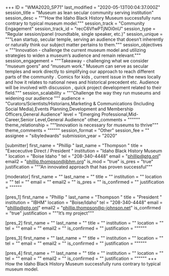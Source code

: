 +++
ID = "WMA2020_SP71"
last_modified = "2020-05-13T00:04:37.000Z"
session_title = "Museum as  lean secular community serving institution"
session_desc = """How the Idaho Black History Museum successfully runs contrary to typical museum model."""
session_track = "Community Engagement"
session_track_id = "recC6VfwPTjNOi0nU"
session_type = "Regular session/panel (roundtable, single speaker, etc.)"
session_unique = """Lean startup, secular temple, serving an audience that doesn’t inherently or naturally think our subject matter pertains to them."""
session_objectives = """Innovation -  challenge the current museum model and utilizing  strategies  to widen a museum’s  audience and remain relevant."""
session_engagement = """Takeaway - challenging what we consider “museum goers”  and “museum work.” Museum can serve as secular temples and work directly to simplifying our approach to reach different parts of the community . Comics for kids , current issue in the news locally and how it relates to national news and historical precedent etc. Audience will be involved with discussion , quick project development related to their field."""
session_scalability = """Challenge the way they run museums and widening our audience """
audience = "Curators/Scientists/Historians,Marketing & Communications (Including Social Media),Events Planning,Development and Membership Officers,General Audience"
level = "Emerging Professional,Mid-Career,Senior Level,General Audience"
other_comments = """"""
theme_relationship = """Innovation is necessary for museums to thrive"""
theme_comments = """"""
session_format = "Other"
session_fee = ""
assignee = "sibyledwards"
submission_year = "2020"

[submitter]
first_name = "Phillip "
last_name = "Thompson "
title = "Exececutive Direct / President  "
institution = "Idaho Black History Museum "
location = "Boise Idaho "
tel = "208-340-4448"
email = "phillip@ptg.onl"
email2 = "phillip.thompson@ibhm.org"
is_mod = "true"
is_pres = "true"
justification = """An innovated approach that has proven successful"""

[moderator]
first_name = ""
last_name = ""
title = ""
institution = ""
location = ""
tel = ""
email = ""
email2 = ""
is_pres = ""
is_confirmed = ""
justification = """"""

[pres_1]
first_name = "Phillip "
last_name = "Thompson "
title = "President "
institution = "IBHM"
location = "Boise/Idaho"
tel = "208-340-4448"
email = "phillip@ptg.onl"
email2 = "phillip.thompson@p-johnson.net"
is_confirmed = "true"
justification = """It’s my project"""

[pres_2]
first_name = ""
last_name = ""
title = ""
institution = ""
location = ""
tel = ""
email = ""
email2 = ""
is_confirmed = ""
justification = """"""

[pres_3]
first_name = ""
last_name = ""
title = ""
institution = ""
location = ""
tel = ""
email = ""
email2 = ""
is_confirmed = ""
justification = """"""

[pres_4]
first_name = ""
last_name = ""
title = ""
institution = ""
location = ""
tel = ""
email = ""
email2 = ""
is_confirmed = ""
justification = """"""
+++
How the Idaho Black History Museum successfully runs contrary to typical museum model.